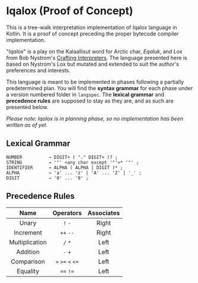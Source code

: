# Iqalox (Proof of Concept) #

This is a tree-walk interpretation implementation of Iqalox language in Kotlin. It is a proof of concept preceding the proper bytecode compiler implementation.

"*Iqalox*" is a play on the Kalaallisut word for Arctic char, *Eqaluk*, and *Lox* from Bob Nystrom's [Crafting Interpreters](http://craftinginterpreters.com/). The language presented here is based on Nystrom's Lox but mutated and extended to suit the author's preferences and interests.

This language is meant to be implemented in phases following a partially predetermined plan. You will find the **syntax grammar** for each phase under a version numbered folder in `langspec`. The **lexical grammar** and **precedence rules** are supposed to stay as they are, and as such are presented below.

_Please note: Iqalox is in planning phase, so no implementation has been written as of yet._

## Lexical Grammar ##

    NUMBER          → DIGIT+ ( "." DIGIT+ )? ;
    STRING          → '"' <any char except '"'>* '"' ;
    IDENTIFIER      → ALPHA ( ALPHA | DIGIT )* ;
    ALPHA           → 'a' ... 'z' | 'A' ... 'Z' | '_' ;
    DIGIT           → '0' ... '9' ;
    

## Precedence Rules ##

Name                |       Operators       | Associates
:------------------:|:---------------------:|:---------:
Unary               |   `!` `-`             | Right
Increment           |   `++` `--`           | Right
Multiplication      |   `/` `*`             | Left
Addition            |   `-` `+`             | Left
Comparison          |   `>` `>=` `<` `<=`   | Left
Equality            |   `==` `!=`           | Left
